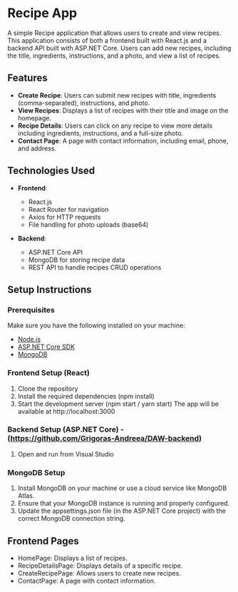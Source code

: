# Recipe App

A simple Recipe application that allows users to create and view recipes. This application consists of both a frontend built with React.js
and a backend API built with ASP.NET Core. Users can add new recipes, including the title, ingredients, instructions, and a photo, and view a list of recipes.

## Features

- **Create Recipe**: Users can submit new recipes with title, ingredients (comma-separated), instructions, and photo.
- **View Recipes**: Displays a list of recipes with their title and image on the homepage.
- **Recipe Details**: Users can click on any recipe to view more details including ingredients, instructions, and a full-size photo.
- **Contact Page**: A page with contact information, including email, phone, and address.

## Technologies Used

- **Frontend**: 
  - React.js
  - React Router for navigation
  - Axios for HTTP requests
  - File handling for photo uploads (base64)

- **Backend**: 
  - ASP.NET Core API
  - MongoDB for storing recipe data
  - REST API to handle recipes CRUD operations

## Setup Instructions

### Prerequisites

Make sure you have the following installed on your machine:

- [Node.js](https://nodejs.org/)
- [ASP.NET Core SDK](https://dotnet.microsoft.com/download)
- [MongoDB](https://www.mongodb.com/try/download/community)

### Frontend Setup (React)

1. Clone the repository
2. Install the required dependencies (npm install)
3. Start the development server (npm start / yarn start)
The app will be available at http://localhost:3000

### Backend Setup (ASP.NET Core) - (https://github.com/Grigoras-Andreea/DAW-backend)
1. Open and run from Visual Studio

### MongoDB Setup
1. Install MongoDB on your machine or use a cloud service like MongoDB Atlas.
2. Ensure that your MongoDB instance is running and properly configured.
3. Update the appsettings.json file (in the ASP.NET Core project) with the correct MongoDB connection string.

## Frontend Pages
- HomePage: Displays a list of recipes.
- RecipeDetailsPage: Displays details of a specific recipe.
- CreateRecipePage: Allows users to create new recipes.
- ContactPage: A page with contact information.
